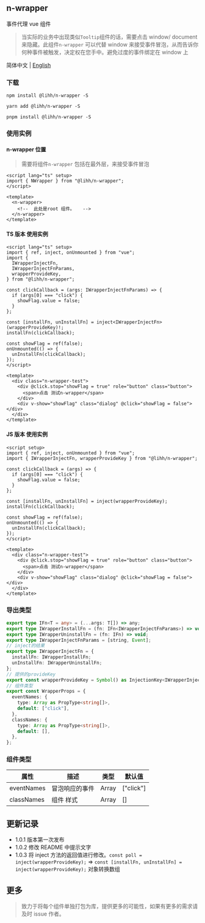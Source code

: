 ## n-wrapper

事件代理 vue 组件

> 当实际的业务中出现类似`Tooltip`组件的话，需要点击 window/ document 来隐藏。此组件`n-wrapper` 可以代替 window 来接受事件冒泡，从而告诉你何种事件被触发，决定权在您手中。避免过度的事件绑定在 window 上

简体中文 | [English](https://github.com/a572251465/n-components/blob/main/packages/n-wrapper/README-en.md)

### 下载

```shell
npm install @lihh/n-wrapper -S
```

```shell
yarn add @lihh/n-wrapper -S
```

```shell
pnpm install @lihh/n-wrapper -S
```

### 使用实例

#### n-wrapper 位置

> 需要将组件`n-wrapper` 包括在最外层，来接受事件冒泡

```vue
<script lang="ts" setup>
import { NWrapper } from "@lihh/n-wrapper";
</script>

<template>
  <n-wrapper>
    <!--  此处是root 组件。   -->
  </n-wrapper>
</template>
```

#### TS 版本 使用实例

```vue
<script lang="ts" setup>
import { ref, inject, onUnmounted } from "vue";
import {
  IWrapperInjectFn,
  IWrapperInjectFnParams,
  wrapperProvideKey,
} from "@lihh/n-wrapper";

const clickCallback = (args: IWrapperInjectFnParams) => {
  if (args[0] === "click") {
    showFlag.value = false;
  }
};

const [installFn, unInstallFn] = inject<IWrapperInjectFn>(wrapperProvideKey)!;
installFn(clickCallback);

const showFlag = ref(false);
onUnmounted(() => {
  unInstallFn(clickCallback);
});
</script>

<template>
  <div class="n-wrapper-test">
    <div @click.stop="showFlag = true" role="button" class="button">
      <span>点击 测试n-wrapper</span>
    </div>
    <div v-show="showFlag" class="dialog" @click="showFlag = false"></div>
  </div>
</template>
```

#### JS 版本 使用实例

```vue
<script setup>
import { ref, inject, onUnmounted } from "vue";
import { IWrapperInjectFn, wrapperProvideKey } from "@lihh/n-wrapper";

const clickCallback = (args) => {
  if (args[0] === "click") {
    showFlag.value = false;
  }
};

const [installFn, unInstallFn] = inject(wrapperProvideKey);
installFn(clickCallback);

const showFlag = ref(false);
onUnmounted(() => {
  unInstallFn(clickCallback);
});
</script>

<template>
  <div class="n-wrapper-test">
    <div @click.stop="showFlag = true" role="button" class="button">
      <span>点击 测试n-wrapper</span>
    </div>
    <div v-show="showFlag" class="dialog" @click="showFlag = false"></div>
  </div>
</template>
```

### 导出类型

```ts
export type IFn<T = any> = (...args: T[]) => any;
export type IWrapperInstallFn = (fn: IFn<IWrapperInjectFnParams>) => void;
export type IWrapperUninstallFn = (fn: IFn) => void;
export type IWrapperInjectFnParams = [string, Event];
// inject的结果
export type IWrapperInjectFn = {
  installFn: IWrapperInstallFn;
  unInstallFn: IWrapperUninstallFn;
};
// 提供的provideKey
export const wrapperProvideKey = Symbol() as InjectionKey<IWrapperInjectFn>;
// 组件类型
export const WrapperProps = {
  eventNames: {
    type: Array as PropType<string[]>,
    default: ["click"],
  },
  classNames: {
    type: Array as PropType<string[]>,
    default: [],
  },
};
```

### 组件类型

| 属性       | 描述           | 类型  | 默认值    |
| ---------- | -------------- | ----- | --------- |
| eventNames | 冒泡响应的事件 | Array | ["click"] |
| classNames | 组件 样式      | Array | []        |

## 更新记录

- 1.0.1 版本第一次发布
- 1.0.2 修改 README 中提示文字
- 1.0.3 将 inject 方法的返回值进行修改。`const poll = inject(wrapperProvideKey);` => `const [installFn, unInstallFn] = inject(wrapperProvideKey);` 对象转换数组

## 更多

> 致力于将每个组件单独打包为库，提供更多的可能性，如果有更多的需求请及时 issue 作者。
